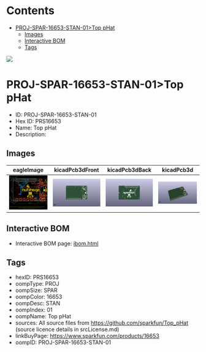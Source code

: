 



Contents
========

* [PROJ-SPAR-16653-STAN-01>Top pHat](#proj-spar-16653-stan-01top-phat)
	* [Images](#images)
	* [Interactive BOM](#interactive-bom)
	* [Tags](#tags)
  
![][im]
# PROJ-SPAR-16653-STAN-01>Top pHat

- ID: PROJ-SPAR-16653-STAN-01
- Hex ID: PRS16653
- Name: Top pHat
- Description: 

## Images
  
  

|eagleImage|kicadPcb3dFront|kicadPcb3dBack|kicadPcb3d|
| :---: | :---: | :---: | :---: |
|[![eagleImage](eagleImage_140.png)](eagleImage_.png)|[![kicadPcb3dFront](kicadPcb3dFront_140.png)](kicadPcb3dFront_.png)|[![kicadPcb3dBack](kicadPcb3dBack_140.png)](kicadPcb3dBack_.png)|[![kicadPcb3d](kicadPcb3d_140.png)](kicadPcb3d_.png)|

## Interactive BOM

- Interactive BOM page: [ibom.html](kicad/bom/ibom.html)

## Tags

- hexID: PRS16653
- oompType: PROJ
- oompSize: SPAR
- oompColor: 16653
- oompDesc: STAN
- oompIndex: 01
- oompName: Top pHat
- sources: All source files from https://github.com/sparkfun/Top_pHat (source licence details in srcLicense.md)
- linkBuyPage: https://www.sparkfun.com/products/16653
- oompID: PROJ-SPAR-16653-STAN-01



[im]: kicadPcb3d_450.png
